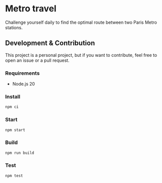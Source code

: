 # Metro travel

Challenge yourself daily to find the optimal route between two Paris Metro stations.

## Development & Contribution

This project is a personal project, but if you want to contribute, feel free to open an issue or a pull request.

### Requirements

- Node.js 20

### Install

```bash
npm ci
```

### Start

```bash
npm start
```

### Build

```bash
npm run build
```

### Test

```bash
npm test
```
